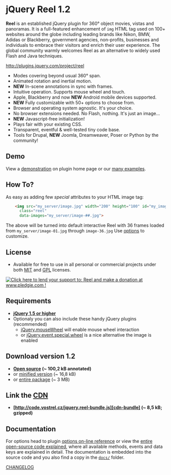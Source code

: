 
jQuery Reel 1.2
===============

**Reel** is an established jQuery plugin for 360° object movies, vistas and panoramas. It is a full-featured enhancement of `img` HTML tag used on 100+ websites around the globe including leading brands like Nikon, BMW, Adidas or Blackberry, government agencies, non-profits, businesses and individuals to embrace their visitors and enrich their user experience. The global community warmly welcomes Reel as an alternative to widely used Flash and Java techniques.

<http://plugins.jquery.com/project/reel>

* Modes covering beyond usual 360° span.
* Animated rotation and inertial motion.
* **NEW** In-scene annotations in sync with frames.
* Intuitive operation. Supports mouse wheel and touch.
* Apple, Blackberry and now **NEW** Android mobile devices supported.
* **NEW** Fully customizable with 50+ options to choose from.
* Browser and operating system agnostic. It's your choice.
* No browser extensions needed. No Flash, nothing. It's just an image...
* **NEW** Javascript-free initialization!
* Plays fair with your existing CSS.
* Transparent, eventful & well-tested tiny code base.
* Tools for Drupal, **NEW** Joomla, Dreamweaver, Poser or Python by the community!

Demo
----
View a [demonstration][demo] on plugin home page or our [many examples][examples].

How To?
-------

As easy as adding few _special_ attributes to your HTML image tag:

```html
    <img src="my_server/image.jpg" width="200" height="100" id="my_image"
      class="reel"
      data-images="my_server/image-##.jpg">
```

The above will be turned into default interactive Reel with 36 frames loaded from `my_server/image-01.jpg` through `image-36.jpg` Use [options][options] to customize.

License
-------
* Available for free to use in all personal or commercial projects under both [MIT][license-mit] and [GPL][license-gpl] licenses.

<a href='http://www.pledgie.com/campaigns/9596'><img alt='Click here to lend your support to: Reel and make a donation at www.pledgie.com !' src='http://www.pledgie.com/campaigns/9596.png?skin_name=chrome' border='0' /></a>

Requirements
------------
* **[jQuery 1.5 or higher][jquery]**
* Optionaly you can also include these handy jQuery plugins (recommended)
    * [jQuery.mouseWheel][mousewheel] will enable mouse wheel interaction
    * or [jQuery.event.special.wheel][wheel] is a nice alternative
the image is enabled

Download version 1.2
--------------------
* **[Open source][source] (~ 100,2 kB annotated)**
* or [minified version][min] (~ 16,8 kB)
* or [entire package][zip] (~ 3 MB)

Link the [CDN][cdn]
----------------------------
* **[http://code.vostrel.cz/jquery.reel-bundle.js][cdn-bundle] (~ 8,5 kB; gzipped)**

Documentation
-------------
For options head to plugin [options on-line reference][options] or view the [entire open-source code explained][docs], where all available methods, events and data keys are explained in detail. The documentation is embedded into the source code and you also find a copy in the [`docs/`][docs-copy] folder.

[CHANGELOG][changelog]

[demo]: http://jquery.vostrel.cz/reel#demo
[docs]: http://test.vostrel.cz/jquery.reel/docs/jquery.reel.html
[docs-copy]: http://github.com/pisi/Reel/tree/master/docs
[examples]: http://test.vostrel.cz/jquery.reel/example
[options]: http://jquery.vostrel.cz/reel#options
[changelog]: http://github.com/pisi/Reel/blob/master/CHANGELOG.markdown
[license-mit]: http://github.com/pisi/Reel/blob/master/MIT-LICENSE.txt
[license-gpl]: http://github.com/pisi/Reel/blob/master/GPL-LICENSE.txt
[jquery]: http://www.jquery.com/
[mousewheel]: http://github.com/brandonaaron/jquery-mousewheel
[wheel]: http://blog.threedubmedia.com/2008/08/eventspecialwheel.html
[source]: http://github.com/pisi/Reel/raw/v1.2/jquery.reel.js
[min]: http://github.com/pisi/Reel/raw/v1.2/jquery.reel-min.js
[zip]: http://github.com/pisi/Reel/zipball/v1.2
[iphone-test]: http://www.youtube.com/watch?v=R0hiYmVre6s
[cdn]: http://wiki.github.com/pisi/Reel/cdn
[cdn-bundle]: http://code.vostrel.cz/jquery.reel-bundle.js
